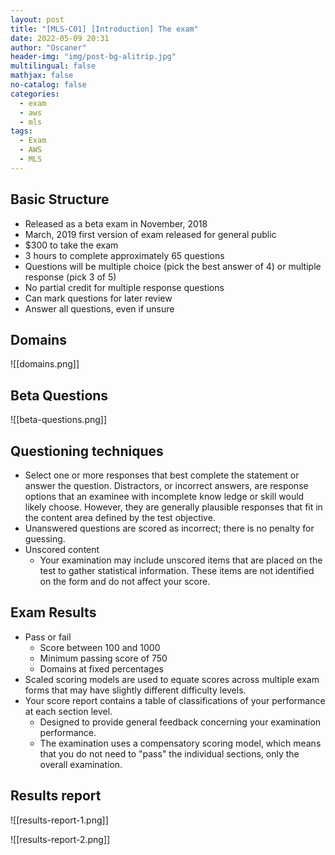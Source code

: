 ```yaml
---
layout: post
title: "[MLS-C01] [Introduction] The exam"
date: 2022-05-09 20:31
author: "Oscaner"
header-img: "img/post-bg-alitrip.jpg"
multilingual: false
mathjax: false
no-catalog: false
categories:
  - exam
  - aws
  - mls
tags:
  - Exam
  - AWS
  - MLS
---
```


## Basic Structure

- Released as a beta exam in November, 2018
- March, 2019 first version of exam released for general public
- $300 to take the exam
- 3 hours to complete approximately 65 questions
- Questions will be multiple choice (pick the best answer of 4) or multiple response (pick 3 of 5)
- No partial credit for multiple response questions
- Can mark questions for later review
- Answer all questions, even if unsure

## Domains

![[domains.png]]

## Beta Questions

![[beta-questions.png]]

## Questioning techniques

- Select one or more responses that best complete the statement or answer the question. Distractors, or incorrect answers, are response options that an examinee with incomplete know ledge or skill would likely choose. However, they are generally plausible responses that fit in the content area defined by the test objective.
- Unanswered questions are scored as incorrect; there is no penalty for guessing.
- Unscored content
    - Your examination may include unscored items that are placed on the test to gather statistical information. These items are not identified on the form and do not affect your score.

## Exam Results

- Pass or fail
    - Score between 100 and 1000
    - Minimum passing score of 750
    - Domains at fixed percentages
- Scaled scoring models are used to equate scores across multiple exam forms that may have slightly different difficulty levels.
- Your score report contains a table of classifications of your performance at each section level.
    - Designed to provide general feedback concerning your examination performance.
    - The examination uses a compensatory scoring model, which means that you do not need to "pass" the individual sections, only the overall examination.

## Results report

![[results-report-1.png]]

![[results-report-2.png]]

